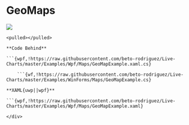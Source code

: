 # GeoMaps

![](https://raw.githubusercontent.com/Live-Charts/WebSiteDocs/master/v1/Resources/geomap.png)

    <pulled></pulled>

    **Code Behind**

    ```{wpf,!https://raw.githubusercontent.com/beto-rodriguez/Live-Charts/master/Examples/Wpf/Maps/GeoMapExample.xaml.cs}
```
    ```{wf,!https://raw.githubusercontent.com/beto-rodriguez/Live-Charts/master/Examples/WinForms/Maps/GeoMapExample.cs}
```

    **XAML{uwp||wpf}**

    ```{wpf,!https://raw.githubusercontent.com/beto-rodriguez/Live-Charts/master/Examples/Wpf/Maps/GeoMapExample.xaml}
```
</div>